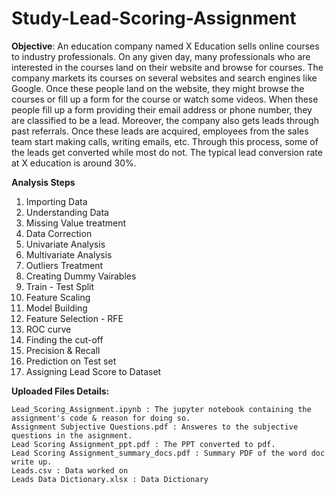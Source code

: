 # Study-Lead-Scoring-Assignment

**Objective**: 
An education company named X Education sells online courses to industry professionals. On any given day, many professionals who are interested in the courses land on their website and browse for courses. 
The company markets its courses on several websites and search engines like Google. Once these people land on the website, they might browse the courses or fill up a form for the course or watch some videos. When these people fill up a form providing their email address or phone number, they are classified to be a lead. Moreover, the company also gets leads through past referrals. Once these leads are acquired, employees from the sales team start making calls, writing emails, etc. Through this process, some of the leads get converted while most do not. The typical lead conversion rate at X education is around 30%. 

**Analysis Steps**

  1. Importing Data
  2. Understanding Data
  3. Missing Value treatment
  4. Data Correction
  5. Univariate Analysis
  6. Multivariate Analysis
  7. Outliers Treatment
  8. Creating Dummy Vairables
  9. Train - Test Split
  10. Feature Scaling
  11. Model Building
  12. Feature Selection - RFE
  13. ROC curve
  14. Finding the cut-off
  15. Precision & Recall
  16. Prediction on Test set
  17. Assigning Lead Score to Dataset

**Uploaded Files Details:**

    Lead_Scoring_Assignment.ipynb : The jupyter notebook containing the assignment's code & reason for doing so.
    Assignment Subjective Questions.pdf : Answeres to the subjective questions in the asignment.
    Lead Scoring Assignment_ppt.pdf : The PPT converted to pdf.
    Lead Scoring Assignment_summary_docs.pdf : Summary PDF of the word doc write up.
    Leads.csv : Data worked on
    Leads Data Dictionary.xlsx : Data Dictionary
